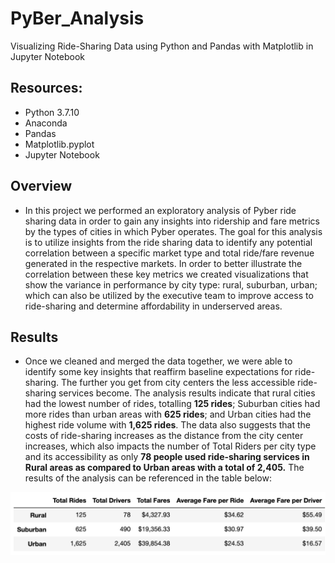 # PyBer_Analysis
Visualizing Ride-Sharing Data using Python and Pandas with Matplotlib in Jupyter Notebook

## Resources:
- Python 3.7.10 
- Anaconda 
- Pandas
- Matplotlib.pyplot 
- Jupyter Notebook

## Overview
- In this project we performed an exploratory analysis of Pyber ride sharing data in order to gain any insights into ridership and fare metrics by the types of cities in which Pyber operates. The goal for this analysis is to utilize insights from the ride sharing data to identify any potential correlation between a specific market type and total ride/fare revenue generated in the respective markets. In order to better illustrate the correlation between these key metrics we created visualizations that show the variance in performance by city type: rural, suburban, urban;  which can also be utilized by the executive team to improve access to ride-sharing and determine affordability in underserved areas. 

## Results
- Once we cleaned and merged the data together, we were able to identify some key insights that reaffirm baseline expectations for ride-sharing. The further you get from city centers the less accessible ride-sharing services become. The analysis results indicate that rural cities had the lowest number of rides, totalling **125 rides**; Suburban cities had more rides than urban areas with **625 rides**; and Urban cities had the highest ride volume with **1,625 rides**. The data also suggests that the costs of ride-sharing increases as the distance from the city center increases, which also impacts the number of Total Riders per city type and its accessibility as only **78 people used ride-sharing services in Rural areas as compared to Urban areas with a total of 2,405.** The results of the analysis can be referenced in the table below: 

![Pyber_analysis_summary_df_screenshot](https://github.com/Jflux05/PyBer_Analysis/blob/14d52f2cfe5207c3183adc03c40dace94952f2c7/analysis/Pyber_analysis_summary_df.png)

